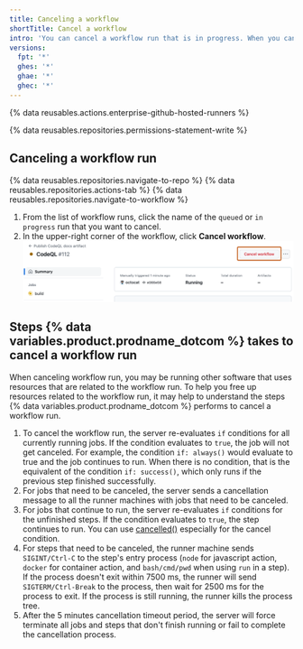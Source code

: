 ```yaml
---
title: Canceling a workflow
shortTitle: Cancel a workflow
intro: 'You can cancel a workflow run that is in progress. When you cancel a workflow run, {% data variables.product.prodname_dotcom %} cancels all jobs and steps that are a part of that workflow.'
versions:
  fpt: '*'
  ghes: '*'
  ghae: '*'
  ghec: '*'
---
```

 
{% data reusables.actions.enterprise-github-hosted-runners %}

{% data reusables.repositories.permissions-statement-write %}

## Canceling a workflow run

{% data reusables.repositories.navigate-to-repo %}
{% data reusables.repositories.actions-tab %}
{% data reusables.repositories.navigate-to-workflow %}
1. From the list of workflow runs, click the name of the `queued` or `in progress` run that you want to cancel.
1. In the upper-right corner of the workflow, click **Cancel workflow**.
![Screenshot showing the summary for a workflow that is currently running. The "Cancel workflow" button is highlighted with a dark orange outline.](/assets/images/help/repository/cancel-check-suite-updated.png)

## Steps {% data variables.product.prodname_dotcom %} takes to cancel a workflow run

When canceling workflow run, you may be running other software that uses resources that are related to the workflow run. To help you free up resources related to the workflow run, it may help to understand the steps {% data variables.product.prodname_dotcom %} performs to cancel a workflow run.

1. To cancel the workflow run, the server re-evaluates `if` conditions for all currently running jobs. If the condition evaluates to `true`, the job will not get canceled. For example, the condition `if: always()` would evaluate to true and the job continues to run. When there is no condition, that is the equivalent of the condition `if: success()`, which only runs if the previous step finished successfully.
1. For jobs that need to be canceled, the server sends a cancellation message to all the runner machines with jobs that need to be canceled.
1. For jobs that continue to run, the server re-evaluates `if` conditions for the unfinished steps. If the condition evaluates to `true`, the step continues to run. You can use [cancelled()](/actions/learn-github-actions/expressions#cancelled) especially for the cancel condition.
1. For steps that need to be canceled, the runner machine sends `SIGINT/Ctrl-C` to the step's entry process (`node` for javascript action, `docker` for container action, and `bash/cmd/pwd` when using `run` in a step). If the process doesn't exit within 7500 ms, the runner will send `SIGTERM/Ctrl-Break` to the process, then wait for 2500 ms for the process to exit. If the process is still running, the runner kills the process tree.
1. After the 5 minutes cancellation timeout period, the server will force terminate all jobs and steps that don't finish running or fail to complete the cancellation process.
